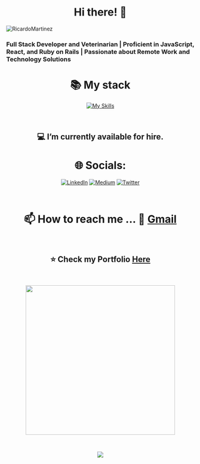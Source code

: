 <div align="center"> <h1>Hi there! 👋</h1> </div>
  
  ![RicardoMartinez](https://github.com/bohaz/bohaz/assets/127757182/a5776b85-6638-4452-9edf-c430350833ec)



### Full Stack Developer and Veterinarian | Proficient in JavaScript, React, and Ruby on Rails | Passionate about Remote Work and Technology Solutions

<div align="center">
  
# 📚 My stack
[![My Skills](https://skillicons.dev/icons?i=js,html,css,react,redux,jest,sass,ruby,rails,git,bootstrap,github,webpack,figma,postgresql,tailwind,materialui,stackoverflow,postman,docker,golang)](https://skillicons.dev)

</div>

<br>

<div align="center">

## 💻 I’m currently available for hire.
  
</div>

<div align="center">
  
# 🌐 Socials:
  
[![LinkedIn](https://img.shields.io/badge/LinkedIn-%230077B5.svg?logo=linkedin&logoColor=white)](https://www.linkedin.com/in/ricardomartínez∴/) [![Medium](https://img.shields.io/badge/Medium-12100E?logo=medium&logoColor=white)](https://medium.com/@ricardomartinezvet) [![Twitter](https://img.shields.io/badge/Twitter-%231DA1F2.svg?logo=Twitter&logoColor=white)](https://twitter.com/Ricardo29115571)

</div>

<br>

<div align="center">

# 📫 How to reach me ... 📧 [Gmail](mailto:rudicarrilloypr@gmail.com) 
  
</div> 

<br>

<div align="center">

## ⭐️ Check my Portfolio [Here](https://ricardosportfolio.vercel.app/)
  
</div>

<br>

<div align="center">

[<img width="400" src="https://github-readme-stats.vercel.app/api?username=bohaz&show_icons=true"/>](https://github.com/bohaz/)
  
</div>
</br>
<p align="center">   <img alingn="center" src="https://profile-counter.glitch.me/boaz/count.svg" /></p>

